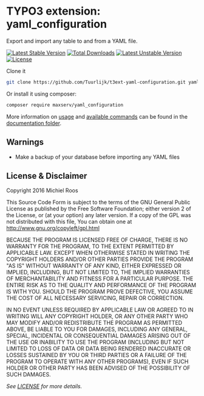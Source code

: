 # TYPO3 extension: yaml_configuration
Export and import any table to and from a YAML file.

[![Latest Stable Version](https://poser.pugx.org/maxserv/yaml_configuration/v/stable)](https://packagist.org/packages/maxserv/yaml_configuration) [![Total Downloads](https://poser.pugx.org/maxserv/yaml_configuration/downloads)](https://packagist.org/packages/maxserv/yaml_configuration) [![Latest Unstable Version](https://poser.pugx.org/maxserv/yaml_configuration/v/unstable)](https://packagist.org/packages/maxserv/yaml_configuration) [![License](https://poser.pugx.org/maxserv/yaml_configuration/license)](https://packagist.org/packages/maxserv/yaml_configuration)

Clone it
```bash
git clone https://github.com/Tuurlijk/t3ext-yaml-configuration.git yaml_configuration
```

Or install it using composer:
```bash
composer require maxserv/yaml_configuration
```

More information on [usage](Documentation/UserManual/Index.rst) and [available commands](Documentation/CommandReference/Index.rst) can be found in the [documentation folder](Documentation/Index.rst).

## Warnings
* Make a backup of your database before importing any YAML files

## License & Disclaimer
Copyright 2016 Michiel Roos

This Source Code Form is subject to the terms of the GNU General Public License as published by the Free Software Foundation; either version 2 of the License, or (at your option) any later version. If a copy of the GPL was not distributed with this file, You can obtain one at http://www.gnu.org/copyleft/gpl.html

BECAUSE THE PROGRAM IS LICENSED FREE OF CHARGE, THERE IS NO WARRANTY FOR THE PROGRAM, TO THE EXTENT PERMITTED BY APPLICABLE LAW. EXCEPT WHEN OTHERWISE STATED IN WRITING THE COPYRIGHT HOLDERS AND/OR OTHER PARTIES PROVIDE THE PROGRAM "AS IS" WITHOUT WARRANTY OF ANY KIND, EITHER EXPRESSED OR IMPLIED, INCLUDING, BUT NOT LIMITED TO, THE IMPLIED WARRANTIES OF MERCHANTABILITY AND FITNESS FOR A PARTICULAR PURPOSE. THE ENTIRE RISK AS TO THE QUALITY AND PERFORMANCE OF THE PROGRAM IS WITH YOU. SHOULD THE PROGRAM PROVE DEFECTIVE, YOU ASSUME THE COST OF ALL NECESSARY SERVICING, REPAIR OR CORRECTION.

IN NO EVENT UNLESS REQUIRED BY APPLICABLE LAW OR AGREED TO IN WRITING WILL ANY COPYRIGHT HOLDER, OR ANY OTHER PARTY WHO MAY MODIFY AND/OR REDISTRIBUTE THE PROGRAM AS PERMITTED ABOVE, BE LIABLE TO YOU FOR DAMAGES, INCLUDING ANY GENERAL, SPECIAL, INCIDENTAL OR CONSEQUENTIAL DAMAGES ARISING OUT OF THE USE OR INABILITY TO USE THE PROGRAM (INCLUDING BUT NOT LIMITED TO LOSS OF DATA OR DATA BEING RENDERED INACCURATE OR LOSSES SUSTAINED BY YOU OR THIRD PARTIES OR A FAILURE OF THE PROGRAM TO OPERATE WITH ANY OTHER PROGRAMS), EVEN IF SUCH HOLDER OR OTHER PARTY HAS BEEN ADVISED OF THE POSSIBILITY OF SUCH DAMAGES.

_See [LICENSE](LICENSE) for more details._
